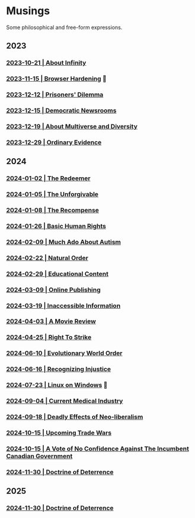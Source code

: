 # Musings

Some philosophical and free-form expressions.

## 2023

### [2023-10-21 | About Infinity](https://github.com/my-realm/musings/blob/main/about-infinity.md)

### [2023-11-15 | Browser Hardening](https://github.com/my-realm/musings/blob/main/browser-hardening.md) :high_brightness:

### [2023-12-12 | Prisoners' Dilemma](https://github.com/my-realm/musings/blob/main/prisoners-dilemma.md)

### [2023-12-15 | Democratic Newsrooms](https://github.com/my-realm/musings/blob/main/democratic-newsrooms.md)

### [2023-12-19 | About Multiverse and Diversity](https://github.com/my-realm/musings/blob/main/about-multiverse-and-diversity.md)

### [2023-12-29 | Ordinary Evidence](https://github.com/my-realm/musings/blob/main/ordinary-evidence.md)


## 2024

### [2024-01-02 | The Redeemer](https://github.com/my-realm/musings/blob/main/the-redeemer.md)

### [2024-01-05 | The Unforgivable](https://github.com/my-realm/musings/blob/main/the-unforgivable.md)

### [2024-01-08 | The Recompense](https://github.com/my-realm/musings/blob/main/the-recompense.md)

### [2024-01-26 | Basic Human Rights](https://github.com/my-realm/musings/blob/main/basic-human-rights.md)

### [2024-02-09 | Much Ado About Autism](https://github.com/my-realm/musings/blob/main/much-ado-about-autism.md)

### [2024-02-22 | Natural Order](https://github.com/my-realm/musings/blob/main/natural-order.md)

### [2024-02-29 | Educational Content](https://github.com/my-realm/musings/blob/main/educational-content.md)

### [2024-03-09 | Online Publishing](https://github.com/my-realm/musings/blob/main/online-publishing.md)

### [2024-03-19 | Inaccessible Information](https://github.com/my-realm/musings/blob/main/inaccessible-information.md)

### [2024-04-03 | A Movie Review](https://github.com/my-realm/musings/blob/main/a-movie-review.md)

### [2024-04-25 | Right To Strike](https://github.com/my-realm/musings/blob/main/right-to-strike.md)

### [2024-06-10 | Evolutionary World Order](https://github.com/my-realm/musings/blob/main/evolutionary-world-order.md)

### [2024-06-16 | Recognizing Injustice](https://github.com/my-realm/musings/blob/main/recognizing-injustice.md)

### [2024-07-23 | Linux on Windows](https://github.com/my-realm/musings/blob/main/linux-on-windows.md) :high_brightness: 

### [2024-09-04 | Current Medical Industry](https://github.com/my-realm/musings/blob/main/current-medical-industry.md#foundational-faults-and-flaws-within-corporate-policies-of-medical-and-healthcare-providers-in-india)

### [2024-09-18 | Deadly Effects of Neo-liberalism](https://github.com/my-realm/musings/blob/main/deadly-effects-of-neoliberalism.md)

### [2024-10-15 | Upcoming Trade Wars](https://github.com/my-realm/musings/blob/main/upcoming-trade-wars.md)

### [2024-10-15 | A Vote of No Confidence Against The Incumbent Canadian Government ](https://github.com/my-realm/musings/blob/main/a-vote-of-no-confidence-against-the-incumbent-canadian-government.md)

### [2024-11-30 | Doctrine of Deterrence ](https://github.com/my-realm/musings/blob/main/doctrine-of-deterrence.md)

## 2025

### [2024-11-30 | Doctrine of Deterrence ](https://github.com/my-realm/musings/blob/main/measurable-risks.md)
